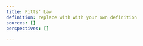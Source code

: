 ```yaml
---
title: Fitts’ Law
definition: replace with with your own definition
sources: []
perspectives: []

---
```

